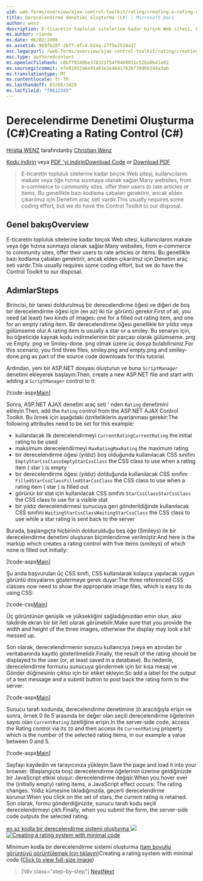 ```yaml
---
uid: web-forms/overview/ajax-control-toolkit/rating/creating-a-rating-control-cs
title: Derecelendirme denetimi oluşturma (C#) | Microsoft Docs
author: wenz
description: E-ticaretin topluluk sitelerine kadar birçok Web sitesi, kullanıcılarını makale veya öğe hızına sunmaya olanak sağlar. Bu genellikle bazı kodlama çabaları gerektirir, ancak...
ms.author: riande
ms.date: 06/02/2008
ms.assetid: 969fb28f-2bff-4fc4-b24a-27f5e2534a37
msc.legacyurl: /web-forms/overview/ajax-control-toolkit/rating/creating-a-rating-control-cs
msc.type: authoredcontent
ms.openlocfilehash: c0bf793406e378321f54f0460031c526a0b41a02
ms.sourcegitcommit: e7e91932a6e91a63e2e46417626f39d6b244a3ab
ms.translationtype: MT
ms.contentlocale: tr-TR
ms.lasthandoff: 03/06/2020
ms.locfileid: "78612345"
---
```

# <a name="creating-a-rating-control-c"></a><span data-ttu-id="c7cf4-104">Derecelendirme Denetimi Oluşturma (C#)</span><span class="sxs-lookup"><span data-stu-id="c7cf4-104">Creating a Rating Control (C#)</span></span>

<span data-ttu-id="c7cf4-105">[Hristia WENZ](https://github.com/wenz) tarafından</span><span class="sxs-lookup"><span data-stu-id="c7cf4-105">by [Christian Wenz](https://github.com/wenz)</span></span>

<span data-ttu-id="c7cf4-106">[Kodu indirin](https://download.microsoft.com/download/9/3/f/93f8daea-bebd-4821-833b-95205389c7d0/rating0.cs.zip) veya [PDF 'yi indirin](https://download.microsoft.com/download/2/d/c/2dc10e34-6983-41d4-9c08-f78f5387d32b/rating0CS.pdf)</span><span class="sxs-lookup"><span data-stu-id="c7cf4-106">[Download Code](https://download.microsoft.com/download/9/3/f/93f8daea-bebd-4821-833b-95205389c7d0/rating0.cs.zip) or [Download PDF](https://download.microsoft.com/download/2/d/c/2dc10e34-6983-41d4-9c08-f78f5387d32b/rating0CS.pdf)</span></span>

> <span data-ttu-id="c7cf4-107">E-ticaretin topluluk sitelerine kadar birçok Web sitesi, kullanıcılarını makale veya öğe hızına sunmaya olanak sağlar.</span><span class="sxs-lookup"><span data-stu-id="c7cf4-107">Many websites, from e-commerce to community sites, offer their users to rate articles or items.</span></span> <span data-ttu-id="c7cf4-108">Bu genellikle bazı kodlama çabaları gerektirir, ancak elden çıkarılmız için Denetim araç seti vardır.</span><span class="sxs-lookup"><span data-stu-id="c7cf4-108">This usually requires some coding effort, but we do have the Control Toolkit to our disposal.</span></span>

## <a name="overview"></a><span data-ttu-id="c7cf4-109">Genel bakış</span><span class="sxs-lookup"><span data-stu-id="c7cf4-109">Overview</span></span>

<span data-ttu-id="c7cf4-110">E-ticaretin topluluk sitelerine kadar birçok Web sitesi, kullanıcılarını makale veya öğe hızına sunmaya olanak sağlar.</span><span class="sxs-lookup"><span data-stu-id="c7cf4-110">Many websites, from e-commerce to community sites, offer their users to rate articles or items.</span></span> <span data-ttu-id="c7cf4-111">Bu genellikle bazı kodlama çabaları gerektirir, ancak elden çıkarılmız için Denetim araç seti vardır.</span><span class="sxs-lookup"><span data-stu-id="c7cf4-111">This usually requires some coding effort, but we do have the Control Toolkit to our disposal.</span></span>

## <a name="steps"></a><span data-ttu-id="c7cf4-112">Adımlar</span><span class="sxs-lookup"><span data-stu-id="c7cf4-112">Steps</span></span>

<span data-ttu-id="c7cf4-113">Birincisi, bir tanesi doldurulmuş bir derecelendirme öğesi ve diğeri de boş bir derecelendirme öğesi için (en az) iki tür görüntü gerekir.</span><span class="sxs-lookup"><span data-stu-id="c7cf4-113">First of all, you need (at least) two kinds of images: one for a filled out rating item, and one for an empty rating item.</span></span> <span data-ttu-id="c7cf4-114">Bir derecelendirme öğesi genellikle bir yıldız veya gülümseme olur.</span><span class="sxs-lookup"><span data-stu-id="c7cf4-114">A rating item is usually a star or a smiley.</span></span> <span data-ttu-id="c7cf4-115">Bu senaryo için, bu öğreticide kaynak kodu indirmelerinin bir parçası olarak gülümseme. png ve Empty. png ve Smiley-done. png olmak üzere üç dosya bulabilirsiniz.</span><span class="sxs-lookup"><span data-stu-id="c7cf4-115">For this scenario, you find three files, smiley.png and empty.png and smiley-done.png as part of the source code downloads for this tutorial.</span></span>

<span data-ttu-id="c7cf4-116">Ardından, yeni bir ASP.NET dosyası oluşturun ve buna `ScriptManager` denetimi ekleyerek başlayın:</span><span class="sxs-lookup"><span data-stu-id="c7cf4-116">Then, create a new ASP.NET file and start with adding a `ScriptManager` control to it:</span></span>

[!code-aspx[Main](creating-a-rating-control-cs/samples/sample1.aspx)]

<span data-ttu-id="c7cf4-117">Sonra, ASP.NET AJAX denetim araç seti ' nden `Rating` denetimini ekleyin.</span><span class="sxs-lookup"><span data-stu-id="c7cf4-117">Then, add the `Rating` control from the ASP.NET AJAX Control Toolkit.</span></span> <span data-ttu-id="c7cf4-118">Bu örnek için aşağıdaki özniteliklerin ayarlanması gerekir:</span><span class="sxs-lookup"><span data-stu-id="c7cf4-118">The following attributes need to be set for this example:</span></span>

- <span data-ttu-id="c7cf4-119">kullanılacak ilk derecelendirmeyi `CurrentRating`</span><span class="sxs-lookup"><span data-stu-id="c7cf4-119">`CurrentRating` the initial rating to be used</span></span>
- <span data-ttu-id="c7cf4-120">maksimum derecelendirmeyi `MaxRating`</span><span class="sxs-lookup"><span data-stu-id="c7cf4-120">`MaxRating` the maximum rating</span></span>
- <span data-ttu-id="c7cf4-121">bir derecelendirme öğesi (yıldız) boş olduğunda kullanılacak CSS sınıfını `EmptyStarCssClass`</span><span class="sxs-lookup"><span data-stu-id="c7cf4-121">`EmptyStarCssClass` the CSS class to use when a rating item ( star ) is empty</span></span>
- <span data-ttu-id="c7cf4-122">bir derecelendirme öğesi (yıldız) dolduğunda kullanılacak CSS sınıfını `FilledStarCssClass`</span><span class="sxs-lookup"><span data-stu-id="c7cf4-122">`FilledStarCssClass` the CSS class to use when a rating item ( star ) is filled out</span></span>
- <span data-ttu-id="c7cf4-123">görünür bir stat için kullanılacak CSS sınıfını `StarCssClass`</span><span class="sxs-lookup"><span data-stu-id="c7cf4-123">`StarCssClass` the CSS class to use for a visible stat</span></span>
- <span data-ttu-id="c7cf4-124">bir yıldız derecelendirmesi sunucuya geri gönderildiğinde kullanılacak CSS sınıfını `WaitingStarCssClass`</span><span class="sxs-lookup"><span data-stu-id="c7cf4-124">`WaitingStarCssClass` the CSS class to use while a star rating is sent back to the server</span></span>

<span data-ttu-id="c7cf4-125">Burada, başlangıçta hiçbirinin doldurulduğu beş öğe (Smileys) ile bir derecelendirme denetimi oluşturan biçimlendirme verilmiştir:</span><span class="sxs-lookup"><span data-stu-id="c7cf4-125">And here is the markup which creates a rating control with five items (smileys) of which none is filled out initially:</span></span>

[!code-aspx[Main](creating-a-rating-control-cs/samples/sample2.aspx)]

<span data-ttu-id="c7cf4-126">Şu anda başvurulan üç CSS sınıfı, CSS kullanılarak kolayca yapılacak uygun görüntü dosyalarını göstermeye gerek duyar:</span><span class="sxs-lookup"><span data-stu-id="c7cf4-126">The three referenced CSS classes now need to show the appropriate image files, which is easy to do using CSS:</span></span>

[!code-css[Main](creating-a-rating-control-cs/samples/sample3.css)]

<span data-ttu-id="c7cf4-127">Üç görüntünün genişlik ve yüksekliğini sağladığınızdan emin olun, aksi takdirde ekran bir bit ileti olarak görünebilir.</span><span class="sxs-lookup"><span data-stu-id="c7cf4-127">Make sure that you provide the width and height of the three images, otherwise the display may look a bit messed up.</span></span>

<span data-ttu-id="c7cf4-128">Son olarak, derecelendirmenin sonucu kullanıcıya (veya en azından bir veritabanında kayıtlı) gösterilmelidir.</span><span class="sxs-lookup"><span data-stu-id="c7cf4-128">Finally, the result of the rating should be displayed to the user (or, at least saved in a database).</span></span> <span data-ttu-id="c7cf4-129">Bu nedenle, derecelendirme formunu sunucuya göndermek için bir kısa mesaj ve Gönder düğmesinin çıktısı için bir etiket ekleyin:</span><span class="sxs-lookup"><span data-stu-id="c7cf4-129">So add a label for the output of a text message and a submit button to post back the rating form to the server:</span></span>

[!code-aspx[Main](creating-a-rating-control-cs/samples/sample4.aspx)]

<span data-ttu-id="c7cf4-130">Sunucu tarafı kodunda, derecelendirme denetimine `ID` aracılığıyla erişin ve sonra, örnek 0 ile 5 arasında bir değer olan seçili derecelendirme öğelerinin sayısı olan `CurrentRating` özelliğine erişin.</span><span class="sxs-lookup"><span data-stu-id="c7cf4-130">In the server-side code, access the Rating control via its `ID` and then access its `CurrentRating` property which is the number of the selected rating items, in our example a value between 0 and 5.</span></span>

[!code-aspx[Main](creating-a-rating-control-cs/samples/sample5.aspx)]

<span data-ttu-id="c7cf4-131">Sayfayı kaydedin ve tarayıcınıza yükleyin.</span><span class="sxs-lookup"><span data-stu-id="c7cf4-131">Save the page and load it into your browser.</span></span> <span data-ttu-id="c7cf4-132">(Başlangıçta boş) derecelendirme öğelerinin üzerine geldiğinizde bir JavaScript etkisi oluşur: derecelendirme değişir.</span><span class="sxs-lookup"><span data-stu-id="c7cf4-132">When you hover over the (initially empty) rating items, a JavaScript effect occurs: The rating changes.</span></span> <span data-ttu-id="c7cf4-133">Yıldız kümesine tıkladığınızda, geçerli derecelendirme korunur.</span><span class="sxs-lookup"><span data-stu-id="c7cf4-133">When you click on the set of stars, the current rating is retained.</span></span> <span data-ttu-id="c7cf4-134">Son olarak, formu gönderdiğinizde, sunucu tarafı kodu seçili derecelendirmeyi çıktı.</span><span class="sxs-lookup"><span data-stu-id="c7cf4-134">Finally, when you submit the form, the server-side code outputs the selected rating.</span></span>

<span data-ttu-id="c7cf4-135">[en az kodla bir derecelendirme sistemi oluşturma ![](creating-a-rating-control-cs/_static/image2.png)](creating-a-rating-control-cs/_static/image1.png)</span><span class="sxs-lookup"><span data-stu-id="c7cf4-135">[![Creating a rating system with minimal code](creating-a-rating-control-cs/_static/image2.png)](creating-a-rating-control-cs/_static/image1.png)</span></span>

<span data-ttu-id="c7cf4-136">Minimum kodla bir derecelendirme sistemi oluşturma ([tam boyutlu görüntüyü görüntülemek Için tıklayın](creating-a-rating-control-cs/_static/image3.png))</span><span class="sxs-lookup"><span data-stu-id="c7cf4-136">Creating a rating system with minimal code ([Click to view full-size image](creating-a-rating-control-cs/_static/image3.png))</span></span>

> [!div class="step-by-step"]
> [<span data-ttu-id="c7cf4-137">Next</span><span class="sxs-lookup"><span data-stu-id="c7cf4-137">Next</span></span>](creating-a-rating-control-vb.md)
